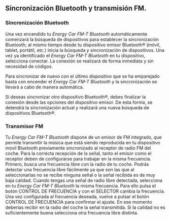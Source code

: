## Sincronización Bluetooth y transmisión FM.

### Sincronización Bluetooth

Una vez encendido tu *Energy Car FM-T Bluetooth*  automáticamente comenzará la búsqueda de dispositivos para establecer la sincronización Bluetooth; al mismo tiempo desde tu dispositivo emisor Bluetooth® (móvil, tablet, portátil, etc.) inicia la búsqueda y sincronización de dispositivos. Una vez ya identificado el *Energy Car FM-T Bluetooth* en tu dispositivo, selecciona conectar. La conexión se realizará de forma inmediata y sin necesidad de códigos.

Para sincronizar de nuevo con el último dispositivo que se ha emparejado basta con encender el *Energy Car FM-T Bluetooth* y la sincronización se llevará a cabo de manera automática.

Si deseas sincronizar otro dispositivo Bluetooth®, debes finalizar la conexión desde las opciones del dispositivo emisor. De esta forma, se detendrá la sincronización actual y realizará una nueva búsqueda de dispositivos Bluetooth®.

### Transmisor FM

Tu *Energy Car FM-T Bluetooth* dispone de un emisor de FM integrado, que permite transmitir la música que está siendo
reproducida en tu dispositivo movil Bluetooth previamente sincronizado al receptor de radio FM del coche. Para la correcta recepción de la señal, tanto el emisor como el receptor deben de configurarse para trabajar en la misma frecuencia.
Primero, busca una frecuencia libre con la radio de tu coche. Podrás detectar una frecuencia libre fácilmente ya
que son las que al seleccionarlas no se recibe ninguna señal o la señal recibida es de muy baja calidad. Cuando
tengas una señal de radio libre detectada, selecciona en tu *Energy Car FM-T Bluetooth* la misma frecuencia. Para ello pulsa el botón CONTROL DE FRECUENCIA y con el SELECTOR cambia la frecuencia. Una vez configurada al frecuencia deseada, vuelve a pulsar el botón CONTROL DE FRECUENCIA para confirmar el ajuste.
En ese momento deberías recibir en la radio del coche la señal transmitida. Si la calidad no es suficientemente buena selecciona otra frecuencia libre distinta.
